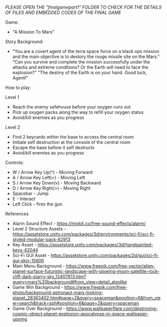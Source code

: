 _PLEASE OPEN THE "finalgamepart1" FOLDER TO CHECK FOR THE DETAILS OF FILES AND EMBEDDED CODES OF THE FINAL GAME_

Game:
- "A Mission To Mars"

Story Background:
- "You are a covert agent of the terra space force on a black ops mission and the main objective is to destory the rouge missile site on the Mars."
"Can you survive and complete the mission successfully under the attacks and extreme conditions? Or the Earth will need to face the explosion?"
"The destiny of the Earth is on your hand. Good luck, Agent!"

How to play:

Level 1
- Reach the enemy safehouse before your oxygen runs out
- Pick up oxygen packs along the way to refill your oxygen status
- Avoid/kill enemies as you progress

Level 2
- Find 2 keycards within the base to access the central room
- Initiate self destruction at the console of the central room
- Escape the base before it self destructs
- Avoid/kill enemies as you progress

Controls:
- W / Arrow Key Up(^) - Moving Forward
- A / Arrow Key Left(<) - Moving Left
- S / Arrow Key Down(v) - Moving Backward
- D / Arrow Key Right(>) - Moving Right
- Spacebar - Jump
- E - Interact
- Left Click - fires the gun


References
- Alarm Sound Effect - https://mixkit.co/free-sound-effects/alarm/
- Level 2 Structure Assets - https://assetstore.unity.com/packages/3d/environments/sci-fi/sci-fi-styled-modular-pack-82913
- Key Asset - https://assetstore.unity.com/packages/3d/handpainted-keys-42044
- Sci-Fi GUI Asset - https://assetstore.unity.com/packages/2d/gui/sci-fi-gui-skin-15606
- Main Menu Background - https://www.freepik.com/free-vector/alien-planet-surface-futuristic-landscape-with-glowing-moon-satellite-rock-cliff-dark-starry-sky_12407813.htm?query=mars%20background#from_view=detail_alsolike
- Game Win Background - https://www.freepik.com/free-photo/background-astronaut-mars-looking-planet_28363402.htm#page=2&query=spaceman&position=6&from_view=search&track=sph#position=6&page=2&query=spaceman
- Game Over Background - https://www.wallpaperflare.com/destroying-cosmic-object-planet-explosion-apocalypse-in-space-wallpaper-upnmg
